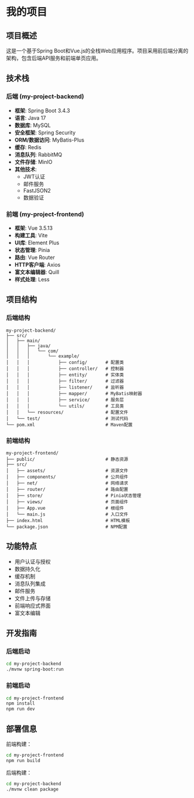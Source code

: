 # 我的项目

## 项目概述
这是一个基于Spring Boot和Vue.js的全栈Web应用程序。项目采用前后端分离的架构，包含后端API服务和前端单页应用。

## 技术栈

### 后端 (my-project-backend)
- **框架**: Spring Boot 3.4.3
- **语言**: Java 17
- **数据库**: MySQL
- **安全框架**: Spring Security
- **ORM/数据访问**: MyBatis-Plus
- **缓存**: Redis
- **消息队列**: RabbitMQ
- **文件存储**: MinIO
- **其他技术**:
  - JWT认证
  - 邮件服务
  - FastJSON2
  - 数据验证

### 前端 (my-project-frontend)
- **框架**: Vue 3.5.13
- **构建工具**: Vite
- **UI库**: Element Plus
- **状态管理**: Pinia
- **路由**: Vue Router
- **HTTP客户端**: Axios
- **富文本编辑器**: Quill
- **样式处理**: Less

## 项目结构

### 后端结构
```
my-project-backend/
├── src/
│   ├── main/
│   │   ├── java/
│   │   │   └── com/
│   │   │       └── example/
│   │   │           ├── config/       # 配置类
│   │   │           ├── controller/   # 控制器
│   │   │           ├── entity/       # 实体类
│   │   │           ├── filter/       # 过滤器
│   │   │           ├── listener/     # 监听器
│   │   │           ├── mapper/       # MyBatis映射器
│   │   │           ├── service/      # 服务层
│   │   │           └── utils/        # 工具类
│   │   └── resources/                # 配置文件
│   └── test/                         # 测试代码
└── pom.xml                           # Maven配置
```

### 前端结构
```
my-project-frontend/
├── public/                           # 静态资源
├── src/
│   ├── assets/                       # 资源文件 
│   ├── components/                   # 公共组件
│   ├── net/                          # 网络请求
│   ├── router/                       # 路由配置
│   ├── store/                        # Pinia状态管理
│   ├── views/                        # 页面组件
│   ├── App.vue                       # 根组件
│   └── main.js                       # 入口文件
├── index.html                        # HTML模板
└── package.json                      # NPM配置
```

## 功能特点
- 用户认证与授权
- 数据持久化
- 缓存机制
- 消息队列集成
- 邮件服务
- 文件上传与存储
- 前端响应式界面
- 富文本编辑

## 开发指南

### 后端启动
```bash
cd my-project-backend
./mvnw spring-boot:run
```

### 前端启动
```bash
cd my-project-frontend
npm install
npm run dev
```

## 部署信息
前端构建：
```bash
cd my-project-frontend
npm run build
```

后端构建：
```bash
cd my-project-backend
./mvnw clean package
``` 